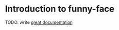 # Introduction to funny-face

TODO: write [great documentation](http://jacobian.org/writing/what-to-write/)
